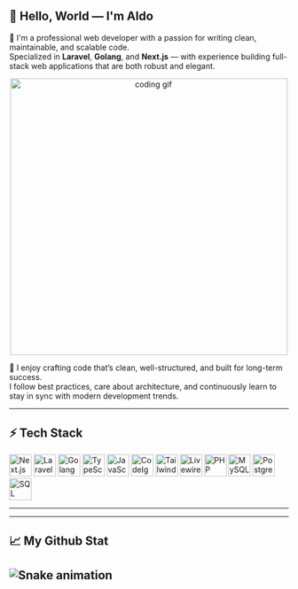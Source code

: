 ## 👋 Hello, World — I'm Aldo

🌱 I'm a professional web developer with a passion for writing clean, maintainable, and scalable code.  
Specialized in **Laravel**, **Golang**, and **Next.js** — with experience building full-stack web applications that are both robust and elegant.

<p align="center">
  <img src="https://camo.githubusercontent.com/d5b8023397c632e791d495987bd0dcb4af3d3b3439dce25031c8f1fd46b87b43/68747470733a2f2f6d656469612e74656e6f722e636f6d2f595a506e477550655a763841414141642f636f64696e672e676966" width="500" alt="coding gif"/>
</p>

🚀 I enjoy crafting code that’s clean, well-structured, and built for long-term success.  
I follow best practices, care about architecture, and continuously learn to stay in sync with modern development trends.

---

## ⚡ Tech Stack

<p align="left">
  <img src="https://cdn.jsdelivr.net/gh/devicons/devicon@latest/icons/nextjs/nextjs-original.svg" width="40" alt="Next.js"/>
  <img src="https://cdn.jsdelivr.net/gh/devicons/devicon@latest/icons/laravel/laravel-original.svg" width="40" alt="Laravel"/>
  <img src="https://cdn.jsdelivr.net/gh/devicons/devicon@latest/icons/go/go-original-wordmark.svg" width="40" alt="Golang"/>
  <img src="https://cdn.jsdelivr.net/gh/devicons/devicon@latest/icons/typescript/typescript-original.svg" width="40" alt="TypeScript"/>
  <img src="https://cdn.jsdelivr.net/gh/devicons/devicon@latest/icons/javascript/javascript-original.svg" width="40" alt="JavaScript"/>
  <img src="https://cdn.jsdelivr.net/gh/devicons/devicon@latest/icons/codeigniter/codeigniter-plain.svg" width="40" alt="CodeIgniter"/>
  <img src="https://cdn.jsdelivr.net/gh/devicons/devicon@latest/icons/tailwindcss/tailwindcss-original.svg" width="40" alt="TailwindCSS"/>
  <img src="https://cdn.jsdelivr.net/gh/devicons/devicon@latest/icons/livewire/livewire-original-wordmark.svg" width="40" alt="Livewire"/>
  <img src="https://cdn.jsdelivr.net/gh/devicons/devicon@latest/icons/php/php-original.svg" width="40" alt="PHP"/>
  <img src="https://cdn.jsdelivr.net/gh/devicons/devicon@latest/icons/mysql/mysql-original-wordmark.svg" width="40" alt="MySQL"/>
  <img src="https://cdn.jsdelivr.net/gh/devicons/devicon@latest/icons/postgresql/postgresql-original.svg" width="40" alt="PostgreSQL"/>
  <img src="https://cdn.jsdelivr.net/gh/devicons/devicon@latest/icons/microsoftsqlserver/microsoftsqlserver-original-wordmark.svg" width="40" alt="SQL Server"/>
</p>

---

---

## 📈 My Github Stat
![Snake animation](https://github.com/aldorizki-dev/aldorizki-dev/blob/output/github-contribution-grid-snake.svg)
---

<!--
**aldorizki-dev/aldorizki-dev** is a ✨ _special_ ✨ repository because its `README.md` appears on your GitHub profile.
-->
